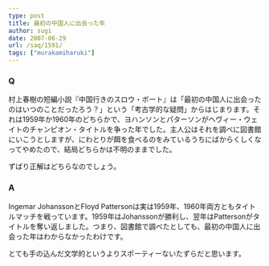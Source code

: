 ```yaml
---
type: post
title: 最初の中国人に出会った年
author: sugi
date: 2007-06-29
url: /saq/1591/
tags: ["murakamiharuki"]
---
```

### Q

村上春樹の短編小説『中国行きのスロウ・ボート』は「最初の中国人に出会ったのはいつのことだったろう？」という「考古学的な疑問」からはじまります。それは1959年か1960年のどちらかで、ヨハンソンとパターソンがヘヴィー・ウェイトのチャンピオン・タイトルを争った年でした。主人公はそれを調べに図書館にいこうとしますが、にわとりが餌を食べるのをみているうちにばからくしくなってやめたので、結局どちらかは不明のままでした。

ずばり正解はどちらなのでしょう。

### A

Ingemar JohanssonとFloyd Pattersonは実は1959年、1960年両方ともタイトルマッチを戦っています。1959年はJohanssonが勝利し、翌年はPattersonがタイトルを奪い返しました。つまり、図書館で調べたとしても、最初の中国人に出会った年はわからなかったわけです。

とても手の込んだ文学的というよりスポーティーないたずらだと思います。

